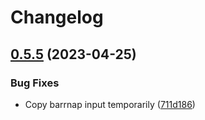 # Changelog

## [0.5.5](https://github.com/RIVM-bioinformatics/juno-typing/compare/v0.5.4...v0.5.5) (2023-04-25)


### Bug Fixes

* Copy barrnap input temporarily ([711d186](https://github.com/RIVM-bioinformatics/juno-typing/commit/711d1862a7423bba0bd0602d911a3f8259919629))
